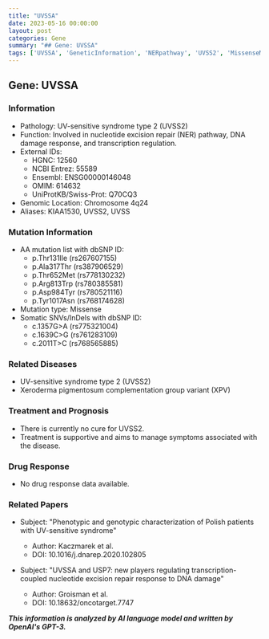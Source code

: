 ```yaml
---
title: "UVSSA"
date: 2023-05-16 00:00:00
layout: post
categories: Gene
summary: "## Gene: UVSSA"
tags: ['UVSSA', 'GeneticInformation', 'NERpathway', 'UVSS2', 'MissenseMutation', 'XerodermaPigmentosum', 'SupportiveTreatment', 'DNARepair']
---
```


## Gene: UVSSA

### Information
- Pathology: UV-sensitive syndrome type 2 (UVSS2)
- Function: Involved in nucleotide excision repair (NER) pathway, DNA damage response, and transcription regulation.
- External IDs:
  - HGNC: 12560
  - NCBI Entrez: 55589
  - Ensembl: ENSG00000146048
  - OMIM: 614632
  - UniProtKB/Swiss-Prot: Q70CQ3
- Genomic Location: Chromosome 4q24
- Aliases: KIAA1530, UVSS2, UVSS

### Mutation Information
- AA mutation list with dbSNP ID:
  - p.Thr131Ile (rs267607155)
  - p.Ala317Thr (rs387906529)
  - p.Thr652Met (rs778130232)
  - p.Arg813Trp (rs780385581)
  - p.Asp984Tyr (rs780521116)
  - p.Tyr1017Asn (rs768174628)
- Mutation type: Missense
- Somatic SNVs/InDels with dbSNP ID:
  - c.1357G>A (rs775321004)
  - c.1639C>G (rs761283109)
  - c.2011T>C (rs768565885)

### Related Diseases
- UV-sensitive syndrome type 2 (UVSS2)
- Xeroderma pigmentosum complementation group variant (XPV)

### Treatment and Prognosis
- There is currently no cure for UVSS2.
- Treatment is supportive and aims to manage symptoms associated with the disease.

### Drug Response
- No drug response data available.

### Related Papers
- Subject: "Phenotypic and genotypic characterization of Polish patients with UV-sensitive syndrome"
  - Author: Kaczmarek et al.
  - DOI: 10.1016/j.dnarep.2020.102805
  
- Subject: "UVSSA and USP7: new players regulating transcription-coupled nucleotide excision repair response to DNA damage"
  - Author: Groisman et al.
  - DOI: 10.18632/oncotarget.7747

**_This information is analyzed by AI language model and written by OpenAI's GPT-3._**